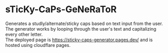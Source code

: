 # sTicKy-CaPs-GeNeRaToR
Generates a studly/alternate/sticky caps based on text input from the user. <br>
The generator works by looping through the user's text and capitalizing every other letter.<br>
The deployed page is https://sticky-caps-generator.pages.dev/ and is hosted using cloudflare pages.
